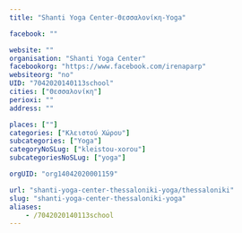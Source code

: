 ```yaml
---
title: "Shanti Yoga Center-Θεσσαλονίκη-Yoga"

facebook: ""

website: ""
organisation: "Shanti Yoga Center"
facebookorg: "https://www.facebook.com/irenaparp"
websiteorg: "no"
UID: "7042020140113school"
cities: ["Θεσσαλονίκη"]
perioxi: ""
address: ""

places: [""]
categories: ["Κλειστού Χώρου"]
subcategories: ["Yoga"]
categoryNoSLug: ["kleistou-xorou"]
subcategoriesNoSLug: ["yoga"]

orgUID: "org14042020001159"

url: "shanti-yoga-center-thessaloniki-yoga/thessaloniki"
slug: "shanti-yoga-center-thessaloniki-yoga"
aliases:
    - /7042020140113school
---
```





